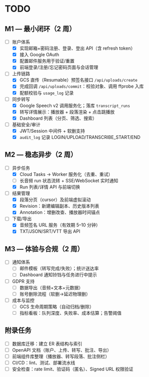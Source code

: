 # TODO

## M1 — 最小闭环（2 周）
- [ ] 账户体系
  - [x] 实现邮箱+密码注册、登录、登出 API（含 refresh token）
  - [x] 接入 Google OAuth
  - [x] 配置邮件服务用于验证/重置
  - [x] 前端登录/注册/忘记密码页面与会话管理
- [ ] 上传链路
  - [x] GCS 直传（Resumable）预签名接口 `/api/uploads/create`
  - [x] 完成回调 `/api/uploads/commit`：校验对象、调用 ffprobe 入库
  - [x] 配额校验与 `usage_log` 记录
- [ ] 同步转写
  - [x] Google Speech v2 调用服务化；落库 `transcript_runs`
  - [x] 转写详情展示：播放器 + 段落渲染 + 点击跳播放
  - [x] Dashboard 列表（分页、筛选、搜索）
- [ ] 基础安全/审计
  - [x] JWT/Session 中间件 + 软删支持
  - [x] `audit_log` 记录 LOGIN/UPLOAD/TRANSCRIBE_START/END

## M2 — 稳态异步（2 周）
- [ ] 异步任务
  - [x] Cloud Tasks → Worker 服务化（去重、重试）
  - [ ] 长音频 run 状态流转 + SSE/WebSocket 实时通知
  - [x] Run 列表/详情 API 与前端切换
- [ ] 结果管理
  - [x] 段落分页（cursor）及前端虚拟滚动
  - [x] Revision：新建编辑副本、历史版本列表
  - [x] Annotation：增删改查、播放器时间锚点
- [ ] 下载/导出
  - [x] 音频签名 URL 服务（有效期 5–10 分钟）
  - [x] TXT/JSON/SRT/VTT 导出 API

## M3 — 体验与合规（2 周）
- [ ] 通知体系
  - [ ] 邮件模板（转写完成/失败）；统计送达率
  - [ ] Dashboard 通知铃铛与任务进行中提示
- [ ] GDPR 支持
  - [ ] 数据导出（音频+文本+元数据）
  - [ ] 账号删除流程（软删→延迟物理删）
- [ ] 成本与监控
  - [ ] GCS 生命周期策略（自动归档/删除）
  - [ ] 指标看板：队列深度、失败率、成本估算；告警阈值

## 附录任务
- [ ] 数据库迁移：建立 ER 表结构与索引
- [ ] OpenAPI 文档（账户、上传、转写、批注、导出）
- [ ] 前端组件库整理（播放器、转写段落、批注侧栏）
- [ ] CI/CD：lint、测试、部署流水线
- [ ] 安全检查：rate limit、验证码（匿名）、Signed URL 权限验证
